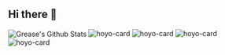 ## Hi there 👋

<!--
**zmj159809/zmj159809** is a ✨ _special_ ✨ repository because its `README.md` (this file) appears on your GitHub profile.

Here are some ideas to get you started:

- 🔭 I’m currently working on ...
- 🌱 I’m currently learning ...
- 👯 I’m looking to collaborate on ...
- 🤔 I’m looking for help with ...
- 💬 Ask me about ...
- 📫 How to reach me: ...
- 😄 Pronouns: ...
- ⚡ Fun fact: ...
-->


<img align="center" src="https://github-readme-stats.vercel.app/api?username=zmj159809&show_icons=true" alt="Grease's Github Stats" />

<img src="https://hoyocard.qhy04.com/hi3/0/78119035.png" alt="hoyo-card" />
<img src="https://hoyocard.qhy04.com/gs/9/263202450.png" alt="hoyo-card" />
<img src="https://hoyocard.qhy04.com/sr/2/73223322.png" alt="hoyo-card" />
<img src="https://hoyocard.qhy04.com/zzz/0/73223322.png" alt="hoyo-card" />
